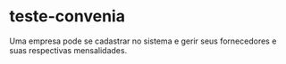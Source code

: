 # teste-convenia
Uma empresa pode se cadastrar no sistema e gerir seus fornecedores e suas respectivas mensalidades.
